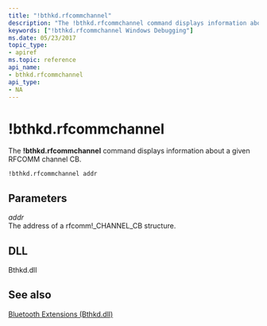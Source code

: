```yaml
---
title: "!bthkd.rfcommchannel"
description: "The !bthkd.rfcommchannel command displays information about a given RFCOMM channel CB."
keywords: ["!bthkd.rfcommchannel Windows Debugging"]
ms.date: 05/23/2017
topic_type:
- apiref
ms.topic: reference
api_name:
- bthkd.rfcommchannel
api_type:
- NA
---
```


# !bthkd.rfcommchannel


The **!bthkd.rfcommchannel** command displays information about a given RFCOMM channel CB.

```dbgsyntax
!bthkd.rfcommchannel addr 
```

## Parameters


<span id="_______addr______"></span><span id="_______ADDR______"></span> *addr*   
The address of a rfcomm!\_CHANNEL\_CB structure.

## DLL


Bthkd.dll

## See also


[Bluetooth Extensions (Bthkd.dll)](bluetooh-extensions--bthkd-dll-.md)


